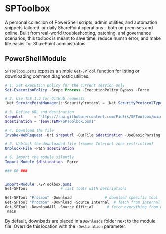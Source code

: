 # SPToolbox

A personal collection of PowerShell scripts, admin utilities, and automation snippets tailored for daily SharePoint operations – both on-premises and online. Built from real-world troubleshooting, patching, and governance scenarios, this toolbox is meant to save time, reduce human error, and make life easier for SharePoint administrators.

## PowerShell Module

`SPToolbox.psm1` exposes a simple `Get-SPTool` function for listing or downloading common diagnostic utilities.

```powershell
# 1. Set execution policy for the current session only
Set-ExecutionPolicy -Scope Process -ExecutionPolicy Bypass -Force

# 2. Use TLS 1.2 for GitHub requests
[Net.ServicePointManager]::SecurityProtocol = [Net.SecurityProtocolType]::Tls12

# 3. Define URL and destination
$repoUrl     = "https://raw.githubusercontent.com/Fidlik/SPToolbox/main/SPToolbox.psm1"
$destination = "$env:TEMP\SPToolbox.psm1"

# 4. Download the file
Invoke-WebRequest -Uri $repoUrl -OutFile $destination -UseBasicParsing

# 5. Unblock the downloaded file (remove Internet zone restriction)
Unblock-File -Path $destination

# 6. Import the module silently
Import-Module $destination -Force

### OR ###


Import-Module .\SPToolbox.psm1
Get-SPTool               # list tools with descriptions

Get-SPTool "Procmon" -Download               # download specific tool
Get-SPTool "Procmon" -Download -Source Internal  # fetch from internal share
Get-SPTool -DownloadAll -Source Official      # fetch everything from official sources
 main
```

By default, downloads are placed in a `Downloads` folder next to the module file. Override this location with the `-Destination` parameter.
